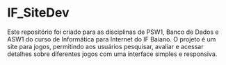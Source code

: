 # IF_SiteDev
Este repositório foi criado para as disciplinas de PSW1, Banco de Dados e ASW1 do curso de Informática para Internet do IF Baiano. O projeto é um site para jogos, permitindo aos usuários pesquisar, avaliar e acessar detalhes sobre diferentes jogos com uma interface simples e responsiva.
